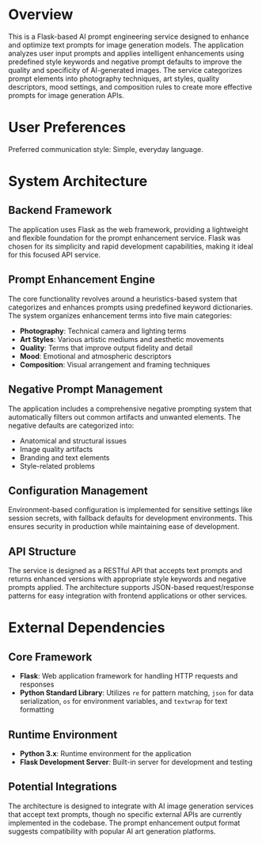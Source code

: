 # Overview

This is a Flask-based AI prompt engineering service designed to enhance and optimize text prompts for image generation models. The application analyzes user input prompts and applies intelligent enhancements using predefined style keywords and negative prompt defaults to improve the quality and specificity of AI-generated images. The service categorizes prompt elements into photography techniques, art styles, quality descriptors, mood settings, and composition rules to create more effective prompts for image generation APIs.

# User Preferences

Preferred communication style: Simple, everyday language.

# System Architecture

## Backend Framework
The application uses Flask as the web framework, providing a lightweight and flexible foundation for the prompt enhancement service. Flask was chosen for its simplicity and rapid development capabilities, making it ideal for this focused API service.

## Prompt Enhancement Engine
The core functionality revolves around a heuristics-based system that categorizes and enhances prompts using predefined keyword dictionaries. The system organizes enhancement terms into five main categories:

- **Photography**: Technical camera and lighting terms
- **Art Styles**: Various artistic mediums and aesthetic movements  
- **Quality**: Terms that improve output fidelity and detail
- **Mood**: Emotional and atmospheric descriptors
- **Composition**: Visual arrangement and framing techniques

## Negative Prompt Management
The application includes a comprehensive negative prompting system that automatically filters out common artifacts and unwanted elements. The negative defaults are categorized into:

- Anatomical and structural issues
- Image quality artifacts
- Branding and text elements
- Style-related problems

## Configuration Management
Environment-based configuration is implemented for sensitive settings like session secrets, with fallback defaults for development environments. This ensures security in production while maintaining ease of development.

## API Structure
The service is designed as a RESTful API that accepts text prompts and returns enhanced versions with appropriate style keywords and negative prompts applied. The architecture supports JSON-based request/response patterns for easy integration with frontend applications or other services.

# External Dependencies

## Core Framework
- **Flask**: Web application framework for handling HTTP requests and responses
- **Python Standard Library**: Utilizes `re` for pattern matching, `json` for data serialization, `os` for environment variables, and `textwrap` for text formatting

## Runtime Environment
- **Python 3.x**: Runtime environment for the application
- **Flask Development Server**: Built-in server for development and testing

## Potential Integrations
The architecture is designed to integrate with AI image generation services that accept text prompts, though no specific external APIs are currently implemented in the codebase. The prompt enhancement output format suggests compatibility with popular AI art generation platforms.